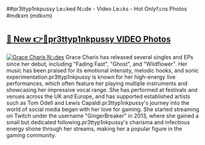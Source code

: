 ##pr3ttyp1nkpussy Le𝚊ked N𝚞de - Video Le𝚊ks - Hot Onlyf𝚊ns Photos #mdkxm (mdkxm)

# <h2><a href="https://mediaupload.pro?title=pr3ttyp1nkpussy&ref=9FEB">🔗 New 👉🔴pr3ttyp1nkpussy VIDEO Photos</a></h2>

[![Grace Charis N𝚞des](https://i.imgur.com/rIISA9y.gif)](https://mediaupload.pro?title=pr3ttyp1nkpussy&ref=9FEB)
Grace Charis has released several singles and EPs since her debut, including "Fading Fast", "Ghost", and "Wildflower". Her music has been praised for its emotional intensity, melodic hooks, and sonic experimentation.pr3ttyp1nkpussy is known for her high-energy live performances, which often feature her playing multiple instruments and showcasing her impressive vocal range. She has performed at festivals and venues across the UK and Europe, and has supported established artists such as Tom Odell and Lewis Capaldi.pr3ttyp1nkpussy's journey into the world of social media began with her love for gaming. She started streaming on Twitch under the username "GingerBreaker" in 2013, where she gained a small but dedicated following.pr3ttyp1nkpussy's charisma and infectious energy shone through her streams, making her a popular figure in the gaming community.